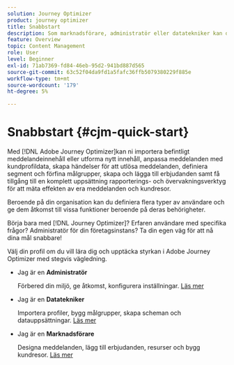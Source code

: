 ```yaml
---
solution: Journey Optimizer
product: journey optimizer
title: Snabbstart
description: Som marknadsförare, administratör eller datatekniker kan du lära dig och upptäcka styrkan i Adobe Journey Optimizer med stegvis vägledning
feature: Overview
topic: Content Management
role: User
level: Beginner
exl-id: 71ab7369-fd84-46eb-95d2-941bd887d565
source-git-commit: 63c52f04da9fd1a5fafc36ffb5079380229f885e
workflow-type: tm+mt
source-wordcount: '179'
ht-degree: 5%

---
```


# Snabbstart {#cjm-quick-start}

Med [!DNL Adobe Journey Optimizer]kan ni importera befintligt meddelandeinnehåll eller utforma nytt innehåll, anpassa meddelanden med kundprofildata, skapa händelser för att utlösa meddelanden, definiera segment och förfina målgrupper, skapa och lägga till erbjudanden samt få tillgång till en komplett uppsättning rapporterings- och övervakningsverktyg för att mäta effekten av era meddelanden och kundresor.

Beroende på din organisation kan du definiera flera typer av användare och ge dem åtkomst till vissa funktioner beroende på deras behörigheter.

Börja bara med [!DNL Journey Optimizer]? Erfaren användare med specifika frågor? Administratör för din företagsinstans? Ta din egen väg för att nå dina mål snabbare!

Välj din profil om du vill lära dig och upptäcka styrkan i Adobe Journey Optimizer med stegvis vägledning.

* Jag är en **Administratör**

   Förbered din miljö, ge åtkomst, konfigurera inställningar. [Läs mer](path/administrator.md)

* Jag är en **Datatekniker**

   Importera profiler, bygg målgrupper, skapa scheman och datauppsättningar. [Läs mer](path/data-engineer.md)

* Jag är en **Marknadsförare**

   Designa meddelanden, lägg till erbjudanden, resurser och bygg kundresor. [Läs mer](path/marketer.md)
